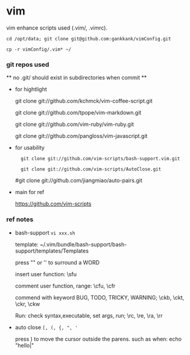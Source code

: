 vim
===

vim enhance scripts used (.vim/, .vimrc).

``cd /opt/data; git clone git@github.com:gankkank/vimConfig.git``

``cp -r vimConfig/.vim* ~/``


### git repos used

** no .git/ should exist in subdirectories when commit **

* for hightlight

	git clone git://github.com/kchmck/vim-coffee-script.git

	git clone git://github.com/tpope/vim-markdown.git

	git clone git://github.com/vim-ruby/vim-ruby.git

	git clone git://github.com/pangloss/vim-javascript.git


* for usability

        git clone git://github.com/vim-scripts/bash-support.vim.git

        git clone git://github.com/vim-scripts/AutoClose.git

	\#git clone git://github.com/jiangmiao/auto-pairs.git


* main for ref

	https://github.com/vim-scripts


### ref notes

* bash-support ``vi xxx.sh``

  template: ~/.vim/bundle/bash-support/bash-support/templates/Templates

  press "" or '' to surround a WORD

  insert user function: \sfu

  comment user function, range: \cfu, \cfr

  commend with keyword BUG, TODO, TRICKY, WARNING;  \ckb, \ckt, \ckr, \ckw

  Run: check syntax,executable, set args, run; \rc, \re, \ra, \rr 

  
* auto close ``[, (, {, ", '``

  press ) to move the cursor outside the parens. such as when: echo "hello|"
